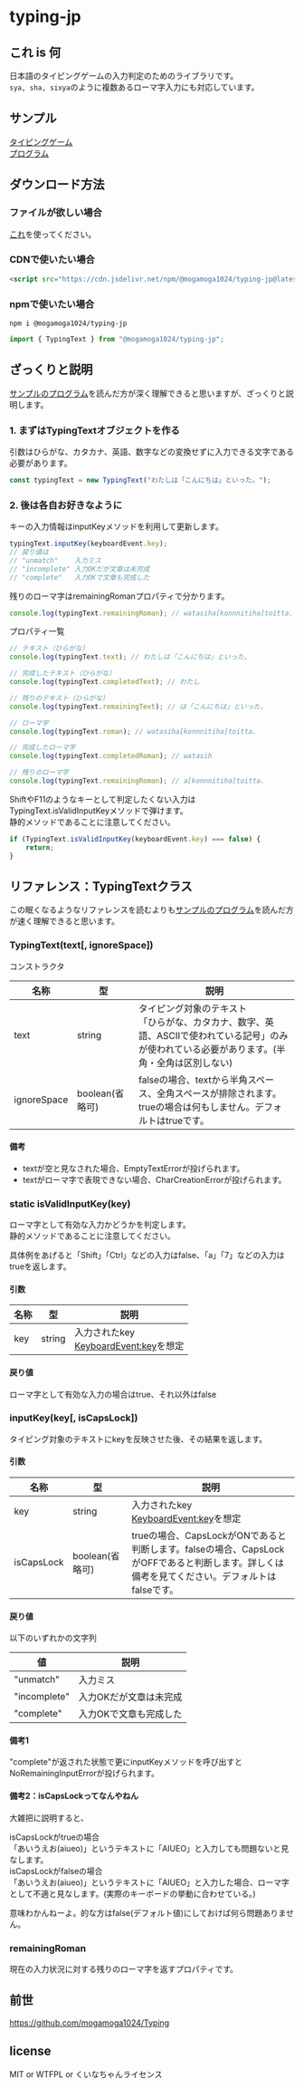 # typing-jp

## これ is 何

日本語のタイピングゲームの入力判定のためのライブラリです。  
`sya, sha, sixya`のように複数あるローマ字入力にも対応しています。  

## サンプル

[タイピングゲーム](https://mogamoga1024.github.io/typing-jp/sample/sample.html)  
[プログラム](https://github.com/mogamoga1024/typing-jp/blob/main/sample/sample.js)

## ダウンロード方法

### ファイルが欲しい場合

[これ](https://github.com/mogamoga1024/typing-jp/blob/main/dist/cdn/typing-jp.js)を使ってください。

### CDNで使いたい場合

```html
<script src="https://cdn.jsdelivr.net/npm/@mogamoga1024/typing-jp@latest/dist/cdn/typing-jp.js"></script>
```

### npmで使いたい場合

```
npm i @mogamoga1024/typing-jp
```

```js
import { TypingText } from "@mogamoga1024/typing-jp";
```

## ざっくりと説明

[サンプルのプログラム](https://github.com/mogamoga1024/typing-jp/blob/main/sample/sample.js)を読んだ方が深く理解できると思いますが、ざっくりと説明します。

### 1. まずはTypingTextオブジェクトを作る

引数はひらがな、カタカナ、英語、数字などの変換せずに入力できる文字である必要があります。

```js
const typingText = new TypingText("わたしは「こんにちは」といった。");
```

### 2. 後は各自お好きなように

キーの入力情報はinputKeyメソッドを利用して更新します。

```js
typingText.inputKey(keyboardEvent.key);
// 戻り値は
// "unmatch"    入力ミス
// "incomplete" 入力OKだが文章は未完成
// "complete"   入力OKで文章も完成した
```

残りのローマ字はremainingRomanプロパティで分かります。

```js
console.log(typingText.remainingRoman); // watasiha[konnnitiha]toitta.
```

プロパティ一覧

```js
// テキスト（ひらがな）
console.log(typingText.text); // わたしは「こんにちは」といった。

// 完成したテキスト（ひらがな）
console.log(typingText.completedText); // わたし

// 残りのテキスト（ひらがな）
console.log(typingText.remainingText); // は「こんにちは」といった。

// ローマ字
console.log(typingText.roman); // watasiha[konnnitiha]toitta.

// 完成したローマ字
console.log(typingText.completedRoman); // watasih

// 残りのローマ字
console.log(typingText.remainingRoman); // a[konnnitiha]toitta.
```

ShiftやF11のようなキーとして判定したくない入力はTypingText.isValidInputKeyメソッドで弾けます。  
静的メソッドであることに注意してください。

```js
if (TypingText.isValidInputKey(keyboardEvent.key) === false) {
    return;
}
```

## リファレンス：TypingTextクラス

この眠くなるようなリファレンスを読むよりも[サンプルのプログラム](https://github.com/mogamoga1024/typing-jp/blob/main/sample/sample.js)を読んだ方が速く理解できると思います。

### TypingText(text[, ignoreSpace])

コンストラクタ

|名称|型|説明|
|-|-|-|
|text|string|タイピング対象のテキスト<br>「ひらがな、カタカナ、数字、英語、ASCIIで使われている記号」のみが使われている必要があります。(半角・全角は区別しない)|
|ignoreSpace|boolean(省略可)|falseの場合、textから半角スペース、全角スペースが排除されます。trueの場合は何もしません。デフォルトはtrueです。|

#### 備考

* textが空と見なされた場合、EmptyTextErrorが投げられます。
* textがローマ字で表現できない場合、CharCreationErrorが投げられます。

### static isValidInputKey(key)

ローマ字として有効な入力かどうかを判定します。  
静的メソッドであることに注意してください。

具体例をあげると「Shift」「Ctrl」などの入力はfalse、「a」「7」などの入力はtrueを返します。

#### 引数

|名称|型|説明|
|-|-|-|
|key|string|入力されたkey<br>[KeyboardEvent:key](https://developer.mozilla.org/ja/docs/Web/API/KeyboardEvent/key)を想定|

#### 戻り値

ローマ字として有効な入力の場合はtrue、それ以外はfalse

### inputKey(key[, isCapsLock])

タイピング対象のテキストにkeyを反映させた後、その結果を返します。

#### 引数

|名称|型|説明|
|-|-|-|
|key|string|入力されたkey<br>[KeyboardEvent:key](https://developer.mozilla.org/ja/docs/Web/API/KeyboardEvent/key)を想定|
|isCapsLock|boolean(省略可)|trueの場合、CapsLockがONであると判断します。falseの場合、CapsLockがOFFであると判断します。詳しくは備考を見てください。デフォルトはfalseです。|

#### 戻り値

以下のいずれかの文字列

|値|説明|
|-|-|
|"unmatch"|入力ミス|
|"incomplete"|入力OKだが文章は未完成|
|"complete"|入力OKで文章も完成した|

#### 備考1

"complete"が返された状態で更にinputKeyメソッドを呼び出すとNoRemainingInputErrorが投げられます。

#### 備考2：isCapsLockってなんやねん

大雑把に説明すると、

isCapsLockがtrueの場合  
「あいうえお(aiueo)」というテキストに「AIUEO」と入力しても問題ないと見なします。  
isCapsLockがfalseの場合  
「あいうえお(aiueo)」というテキストに「AIUEO」と入力した場合、ローマ字として不適と見なします。(実際のキーボードの挙動に合わせている。)

意味わかんねーよ。的な方はfalse(デフォルト値)にしておけば何ら問題ありません。

### remainingRoman

現在の入力状況に対する残りのローマ字を返すプロパティです。

## 前世

https://github.com/mogamoga1024/Typing

## license

MIT or WTFPL or くいなちゃんライセンス
